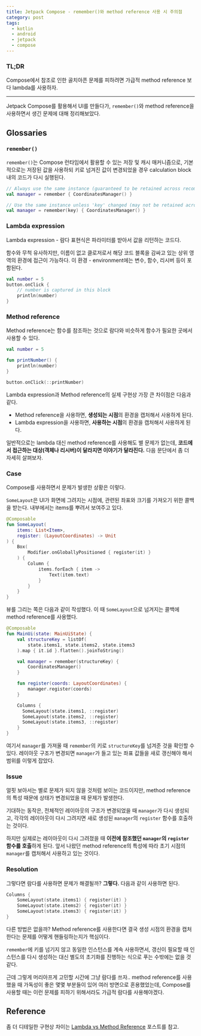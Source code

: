```yaml
---
title: Jetpack Compose - remember()와 method reference 사용 시 주의점
category: post
tags:
  - kotlin
  - android
  - jetpack
  - compose
---
```


### TL;DR

Compose에서 참조로 인한 골치아픈 문제를 피하려면 가급적 method reference 보다 lambda를 사용하자.

---

Jetpack Compose를 활용해서 UI를 만들다가, `remember()`와 method reference을 사용하면서 생긴 문제에 대해 정리해보았다.

## Glossaries

### `remember()`

`remember()`는 Compose 런타임에서 활용할 수 있는 저장 및 캐시 매커니즘으로,
기본적으로는 저장된 값을 사용하되 키로 넘겨진 값이 변경되었을 경우 calculation block 내의 코드가 다시 실행된다.

```kotlin
// Always use the same instance (guaranteed to be retained across recomposition)
val manager = remember { CoordinatesManager() }

// Use the same instance unless 'key' changed (may not be retained across recomposition)
val manager = remember(key) { CoordinatesManager() }
```

### Lambda expression

Lambda expression - 람다 표현식은 파라미터를 받아서 값을 리턴하는 코드다.

함수와 무척 유사하지만, 이름이 없고 클로저로서 해당 코드 블록을 감싸고 있는 상위 영역의 환경에 접근이 가능하다. 이 환경 - environment에는 변수, 함수, 리시버 등이 포함된다.

```kotlin
val number = 5
button.onClick {
    // number is captured in this block
    println(number)
}
```

### Method reference

Method reference는 함수를 참조하는 것으로 람다와 비슷하게 함수가 필요한 곳에서 사용할 수 있다.

```kotlin
val number = 5

fun printNumber() {
    println(number)
}

button.onClick(::printNumber)
```

Lambda expression과 Method reference의 실제 구현상 가장 큰 차이점은 다음과 같다.

- Method reference을 사용하면, **생성되는 시점**의 환경을 캡처해서 사용하게 된다.
- Lambda expression을 사용하면, **사용하는 시점**의 환경을 캡처해서 사용하게 된다.

일반적으로는 lambda 대신 method reference를 사용해도 별 문제가 없는데, **코드에서 접근하는 대상(객체나 리시버)이 달라지면 이야기가 달라진다.**
다음 문단에서 좀 더 자세히 살펴보자.

### Case

Compose를 사용하면서 문제가 발생한 상황은 이렇다.

`SomeLayout`은 UI가 화면에 그려지는 시점에, 관련된 좌표와 크기를 가져오기 위한 콜백을 받는다. 내부에서는 items를 뿌려서 보여주고 있다.

```kotlin
@Composable
fun SomeLayout(
    items: List<Item>,
    register: (LayoutCoordinates) -> Unit
) {
    Box(
        Modifier.onGloballyPositioned { register(it) }
    ) {
        Column {
            items.forEach { item ->
                Text(item.text)
            }
        }
    }
}
```

뷰를 그리는 쪽은 다음과 같이 작성했다. 이 때 `SomeLayout`으로 넘겨지는 콜백에 method reference를 사용했다.

```kotlin
@Composable
fun MainUi(state: MainUiState) {
    val structureKey = listOf(
        state.items1, state.items2, state.items3
    ).map { it.id }.flatten().joinToString()

    val manager = remember(structureKey) {
        CoordinatesManager()
    }

    fun register(coords: LayoutCoordinates) {
        manager.register(coords)
    }

    Columns {
      SomeLayout(state.items1, ::register)
      SomeLayout(state.items2, ::register)
      SomeLayout(state.items3, ::register)
    }
}

```

여기서 `manager`를 가져올 때 `remember`의 키로 `structureKey`를 넘겨준 것을 확인할 수 있다.
레이아웃 구조가 변경되면 `manager`가 들고 있는 좌표 값들을 새로 갱신해야 해서 범위를 이렇게 잡았다.

### Issue

얼핏 보아서는 별로 문제가 되지 않을 것처럼 보이는 코드이지만, method reference의 특성 때문에 상태가 변경되었을 때 문제가 발생한다.

기대하는 동작은, 전체적인 레이아웃의 구조가 변경되었을 때 `manager`가 다시 생성되고, 각각의 레이아웃이 다시 그려지면 새로 생성된 `manager`의 `register` 함수를 호출하는 것이다.

하지만 실제로는 레이아웃이 다시 그려졌을 때 **이전에 참조했던 `manager`의 `register` 함수를 호출**하게 된다.
앞서 나왔던 method reference의 특성에 따라 초기 시점의 `manager`를 캡처해서 사용하고 있는 것이다.

### Resolution

그렇다면 람다를 사용하면 문제가 해결될까? **그렇다.** 다음과 같이 사용하면 된다.

```kotlin
Columns {
    SomeLayout(state.items1) { register(it) }
    SomeLayout(state.items2) { register(it) }
    SomeLayout(state.items3) { register(it) }
}
```

다른 방법은 없을까? Method reference를 사용한다면 결국 생성 시점의 환경을 캡처한다는 문제를 어떻게 핸들링하는지가 핵심이다.

`remember`에 키를 넘기지 않고 동일한 인스턴스를 계속 사용하면서, 갱신이 필요할 때 인스턴스를 다시 생성하는 대신 별도의 초기화를 진행하는 식으로 푸는 수밖에는 없을 것 같다.

근데 그렇게 머리아프게 고민할 시간에 그냥 람다를 쓰자.. method reference를 사용했을 때 가독성이 좋은 몇몇 부분들이 있어 여러 방면으로 혼용했었는데,
Compose를 사용할 때는 이런 문제를 피하기 위해서라도 가급적 람다를 사용해야겠다.

## Reference

좀 더 디테일한 구현상 차이는 [Lambda vs Method Reference](https://proandroiddev.com/kotlin-lambda-vs-method-reference-fdbd175f6845) 포스트를 참고.
